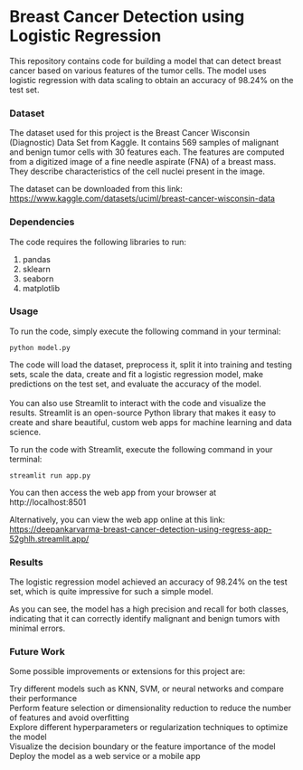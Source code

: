# Breast Cancer Detection using Logistic Regression
This repository contains code for building a model that can detect breast cancer based on various features of the tumor cells. The model uses logistic regression with data scaling to obtain an accuracy of 98.24% on the test set.
<br>
### Dataset
The dataset used for this project is the Breast Cancer Wisconsin (Diagnostic) Data Set from Kaggle. It contains 569 samples of malignant and benign tumor cells with 30 features each. The features are computed from a digitized image of a fine needle aspirate (FNA) of a breast mass. They describe characteristics of the cell nuclei present in the image.<br>

The dataset can be downloaded from this link: https://www.kaggle.com/datasets/uciml/breast-cancer-wisconsin-data <br>

### Dependencies
The code requires the following libraries to run:<br>

1. pandas<br>
2. sklearn<br>
3. seaborn<br>
4. matplotlib<br>
### Usage
To run the code, simply execute the following command in your terminal: <br>

`python model.py`

The code will load the dataset, preprocess it, split it into training and testing sets, scale the data, create and fit a logistic regression model, make predictions on the test set, and evaluate the accuracy of the model.<br>
<br>
You can also use Streamlit to interact with the code and visualize the results. Streamlit is an open-source Python library that makes it easy to create and share beautiful, custom web apps for machine learning and data science.<br>

To run the code with Streamlit, execute the following command in your terminal:<br>

`streamlit run app.py`
<br>

You can then access the web app from your browser at http://localhost:8501<br>

Alternatively, you can view the web app online at this link: https://deepankarvarma-breast-cancer-detection-using-regress-app-52ghlh.streamlit.app/<br>

### Results
The logistic regression model achieved an accuracy of 98.24% on the test set, which is quite impressive for such a simple model.<br>

As you can see, the model has a high precision and recall for both classes, indicating that it can correctly identify malignant and benign tumors with minimal errors.
<br>
### Future Work
Some possible improvements or extensions for this project are:<br>

Try different models such as KNN, SVM, or neural networks and compare their performance<br>
Perform feature selection or dimensionality reduction to reduce the number of features and avoid overfitting<br>
Explore different hyperparameters or regularization techniques to optimize the model<br>
Visualize the decision boundary or the feature importance of the model<br>
Deploy the model as a web service or a mobile app<br>
